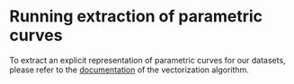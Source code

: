 # Running extraction of parametric curves

To extract an explicit representation of parametric curves
for our datasets, please refer to the [documentation](https://github.com/artonson/def/tree/main/scripts/vectorization) 
of the vectorization algorithm. 
